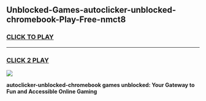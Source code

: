 
## Unblocked-Games-autoclicker-unblocked-chromebook-Play-Free-nmct8
<h3>
<a href="https://premium76.site?title=autoclicker-unblocked-chromebook&ref=23A">CLICK TO PLAY</a></h3>
<hr>

<h3>
<a href="https://premium76.site?title=autoclicker-unblocked-chromebook&ref=23A">CLICK 2 PLAY</a>
  
</h3>

<a href="https://premium76.site?title=autoclicker-unblocked-chromebook&ref=23A"><img src="https://clearcache.store/games.png"></a>


**autoclicker-unblocked-chromebook games unblocked: Your Gateway to Fun and Accessible Online Gaming**
